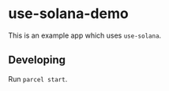 # use-solana-demo

This is an example app which uses `use-solana`.

## Developing

Run `parcel start`.
